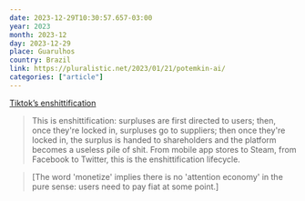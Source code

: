 ```yaml
---
date: 2023-12-29T10:30:57.657-03:00
year: 2023
month: 2023-12
day: 2023-12-29
place: Guarulhos
country: Brazil
link: https://pluralistic.net/2023/01/21/potemkin-ai/
categories: ["article"]
---
```

[Tiktok’s enshittification](https://pluralistic.net/2023/01/21/potemkin-ai/)

> This is enshittification: surpluses are first directed to users; then, once they're locked in, surpluses go to suppliers; then once they're locked in, the surplus is handed to shareholders and the platform becomes a useless pile of shit. From mobile app stores to Steam, from Facebook to Twitter, this is the enshittification lifecycle.

> [The word 'monetize' implies there is no 'attention economy' in the pure sense: users need to pay fiat at some point.]
